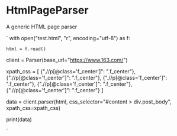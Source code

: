 # HtmlPageParser
A generic HTML page parser

`
with open("test.html", "r", encoding="utf-8") as f:

    html = f.read()
   
client = Parser(base_url="https://www.163.com/")

xpath_css = [
    {".//p[@class='f_center']": ".f_center"},
    {".//p[@class='f_center']": ".f_center"},
    {".//p[@class='f_center']": ".f_center"},
    {".//p[@class='f_center']": ".f_center"},
    {".//p[@class='f_center']": ".f_center"}
]

data = client.parser(html, css_selector="#content > div.post_body", xpath_css=xpath_css)

print(data)

`
